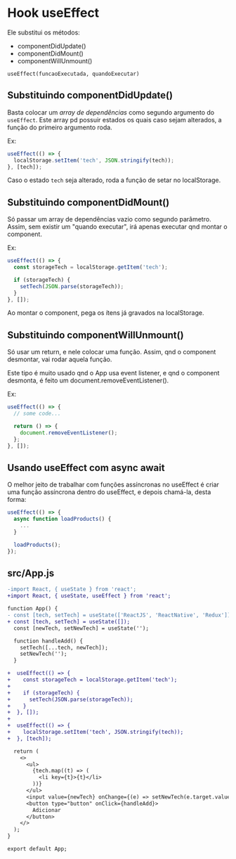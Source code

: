 # Hook useEffect

Ele substitui os métodos:

- componentDidUpdate()
- componentDidMount()
- componentWillUnmount()

`useEffect(funcaoExecutada, quandoExecutar)`

## Substituindo componentDidUpdate()

Basta colocar um _array de dependências_ como segundo argumento do `useEffect`.
Este array pd possuir estados os quais caso sejam alterados, a função do
primeiro argumento roda.

Ex:

```javascript
useEffect(() => {
  localStorage.setItem('tech', JSON.stringify(tech));
}, [tech]);
```

Caso o estado `tech` seja alterado, roda a função de setar no localStorage.

## Substituindo componentDidMount()

Só passar um array de dependências vazio como segundo parâmetro. Assim, sem
existir um "quando executar", irá apenas executar qnd montar o component.

Ex:

```javascript
useEffect(() => {
  const storageTech = localStorage.getItem('tech');

  if (storageTech) {
    setTech(JSON.parse(storageTech));
  }
}, []);
```

Ao montar o component, pega os ítens já gravados na localStorage.

## Substituindo componentWillUnmount()

Só usar um return, e nele colocar uma função. Assim, qnd o component desmontar,
vai rodar aquela função.

Este tipo é muito usado qnd o App usa event listener, e qnd o component
desmonta, é feito um document.removeEventListener().

Ex:

```javascript
useEffect(() => {
  // some code...

  return () => {
    document.removeEventListener();
  };
}, []);
```

## Usando useEffect com async await

O melhor jeito de trabalhar com funções assíncronas no useEffect é criar
uma função assíncrona dentro do useEffect, e depois chamá-la, desta forma:

```javascript
useEffect(() => {
  async function loadProducts() {
    ...
  }

  loadProducts();
});
```

## src/App.js

```diff
-import React, { useState } from 'react';
+import React, { useState, useEffect } from 'react';

function App() {
- const [tech, setTech] = useState(['ReactJS', 'ReactNative', 'Redux']);
+ const [tech, setTech] = useState([]);
  const [newTech, setNewTech] = useState('');

  function handleAdd() {
    setTech([...tech, newTech]);
    setNewTech('');
  }

+  useEffect(() => {
+    const storageTech = localStorage.getItem('tech');
+
+    if (storageTech) {
+      setTech(JSON.parse(storageTech));
+    }
+  }, []);
+
+  useEffect(() => {
+    localStorage.setItem('tech', JSON.stringify(tech));
+  }, [tech]);

  return (
    <>
      <ul>
        {tech.map((t) => (
          <li key={t}>{t}</li>
        ))}
      </ul>
      <input value={newTech} onChange={(e) => setNewTech(e.target.value)} />
      <button type="button" onClick={handleAdd}>
        Adicionar
      </button>
    </>
  );
}

export default App;
```
